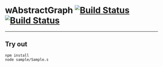 
# wAbstractGraph [![Build Status](https://travis-ci.org/Wandalen/wAbstractGraph.svg?branch=master)](https://travis-ci.org/Wandalen/wAbstractGraph) [![Build Status](https://ci.appveyor.com/api/projects/status/github/Wandalen/wabstractgraph)](https://ci.appveyor.com/project/Wandalen/wabstractgraph)

___

## Try out
```
npm install
node sample/Sample.s
```

